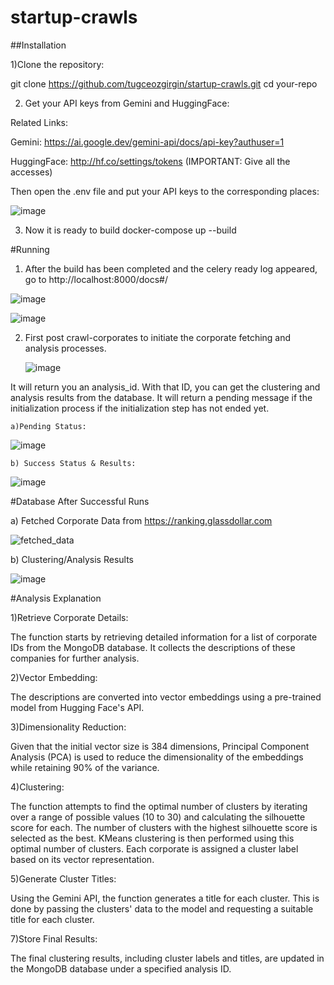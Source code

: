 # startup-crawls

##Installation

1)Clone the repository:

git clone https://github.com/tugceozgirgin/startup-crawls.git
cd your-repo

2) Get your API keys from Gemini and HuggingFace:

Related Links:

  Gemini: https://ai.google.dev/gemini-api/docs/api-key?authuser=1
  
  HuggingFace: http://hf.co/settings/tokens (IMPORTANT: Give all the accesses)

Then open the .env file and put your API keys to the corresponding places:

![image](https://github.com/user-attachments/assets/cc61cd22-228e-4321-8710-24c5118dbc79)

3) Now it is ready to build
docker-compose up --build

#Running

1) After the build has been completed and the celery ready log appeared, go to http://localhost:8000/docs#/

![image](https://github.com/user-attachments/assets/8d93ebf1-8c2c-4423-84b7-bcd2839a21f2)


![image](https://github.com/user-attachments/assets/826d1587-2007-4611-bf8e-997b54c8595b)

2) First post crawl-corporates to initiate the corporate fetching and analysis processes.
   
   ![image](https://github.com/user-attachments/assets/44b2f9a0-f245-4b60-bdd1-edf7c95a59e0)

It will return you an analysis_id. With that ID, you can get the clustering and analysis results from the database. It will return a pending message if the initialization process if the initialization step has not ended yet. 

    a)Pending Status:
    
![image](https://github.com/user-attachments/assets/ec329bb7-a903-46ec-bfe6-179c79e8719b)

    b) Success Status & Results:

![image](https://github.com/user-attachments/assets/7a398e3e-3a66-4bf4-bf67-77d2da9ab8fc)


#Database After Successful Runs

a) Fetched Corporate Data from https://ranking.glassdollar.com

![fetched_data](https://github.com/user-attachments/assets/f1167eb2-a956-40d9-8c66-2d04c470eb25)

b) Clustering/Analysis Results

![image](https://github.com/user-attachments/assets/b07dedab-3e0b-4a35-887a-fb022f102719)

#Analysis Explanation

1)Retrieve Corporate Details:

The function starts by retrieving detailed information for a list of corporate IDs from the MongoDB database. It collects the descriptions of these companies for further analysis.

2)Vector Embedding:

The descriptions are converted into vector embeddings using a pre-trained model from Hugging Face's API.

3)Dimensionality Reduction:

Given that the initial vector size is 384 dimensions, Principal Component Analysis (PCA) is used to reduce the dimensionality of the embeddings while retaining 90% of the variance.

4)Clustering:

The function attempts to find the optimal number of clusters by iterating over a range of possible values (10 to 30) and calculating the silhouette score for each. The number of clusters with the highest silhouette score is selected as the best. KMeans clustering is then performed using this optimal number of clusters. Each corporate is assigned a cluster label based on its vector representation.

5)Generate Cluster Titles:

Using the Gemini API, the function generates a title for each cluster. This is done by passing the clusters' data to the model and requesting a suitable title for each cluster.

7)Store Final Results:

The final clustering results, including cluster labels and titles, are updated in the MongoDB database under a specified analysis ID. 


